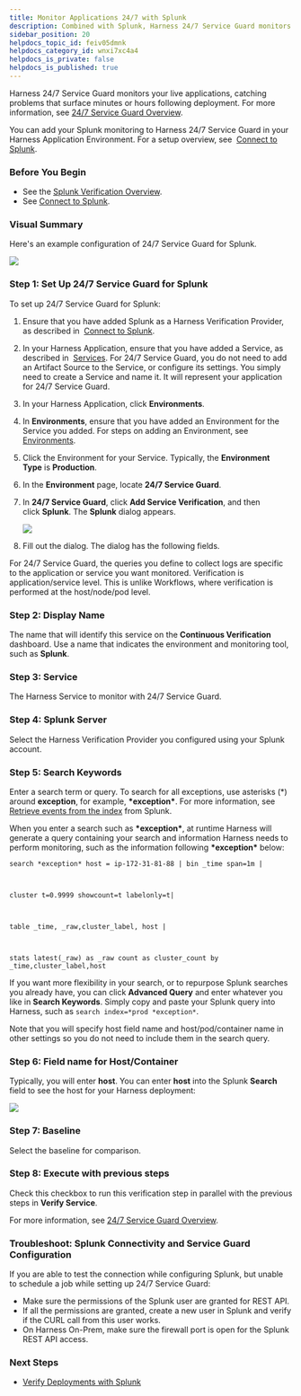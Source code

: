 ```yaml
---
title: Monitor Applications 24/7 with Splunk
description: Combined with Splunk, Harness 24/7 Service Guard monitors your live applications, catching problems that surface minutes or hours following deployment.
sidebar_position: 20
helpdocs_topic_id: feiv05dmnk
helpdocs_category_id: wnxi7xc4a4
helpdocs_is_private: false
helpdocs_is_published: true
---
```


Harness 24/7 Service Guard monitors your live applications, catching problems that surface minutes or hours following deployment. For more information, see [24/7 Service Guard Overview](../continuous-verification-overview/concepts-cv/24-7-service-guard-overview.md).

You can add your Splunk monitoring to Harness 24/7 Service Guard in your Harness Application Environment. For a setup overview, see  [Connect to Splunk](1-splunk-connection-setup.md).


### Before You Begin

* See the [Splunk Verification Overview](../continuous-verification-overview/concepts-cv/splunk-verification-overview.md).
* See [Connect to Splunk](1-splunk-connection-setup.md).

### Visual Summary

Here's an example configuration of 24/7 Service Guard for Splunk.

![](./static/2-24-7-service-guard-for-splunk-00.png)

### Step 1: Set Up 24/7 Service Guard for Splunk

To set up 24/7 Service Guard for Splunk:

1. Ensure that you have added Splunk as a Harness Verification Provider, as described in  [Connect to Splunk](1-splunk-connection-setup.md).
2. In your Harness Application, ensure that you have added a Service, as described in  [Services](../../model-cd-pipeline/setup-services/service-configuration.md). For 24/7 Service Guard, you do not need to add an Artifact Source to the Service, or configure its settings. You simply need to create a Service and name it. It will represent your application for 24/7 Service Guard.
3. In your Harness Application, click **Environments**.
4. In **Environments**, ensure that you have added an Environment for the Service you added. For steps on adding an Environment, see  [Environments](../../model-cd-pipeline/environments/environment-configuration.md).
5. Click the Environment for your Service. Typically, the **Environment Type** is **Production**.
6. In the **Environment** page, locate **24/7 Service Guard**.
7. In **24/7 Service Guard**, click **Add Service Verification**, and then click **Splunk**. The **Splunk** dialog appears.

   ![](./static/2-24-7-service-guard-for-splunk-01.png)
   
8. Fill out the dialog. The dialog has the following fields.

For 24/7 Service Guard, the queries you define to collect logs are specific to the application or service you want monitored. Verification is application/service level. This is unlike Workflows, where verification is performed at the host/node/pod level.

### Step 2: Display Name

The name that will identify this service on the **Continuous Verification** dashboard. Use a name that indicates the environment and monitoring tool, such as **Splunk**.

### Step 3: Service

The Harness Service to monitor with 24/7 Service Guard.

### Step 4: Splunk Server

Select the Harness Verification Provider you configured using your Splunk account.

### Step 5: Search Keywords

Enter a search term or query. To search for all exceptions, use asterisks (\*) around **exception**, for example, **\*exception\***. For more information, see [Retrieve events from the index](http://docs.splunk.com/Documentation/Splunk/7.2.0/SearchTutorial/Startsearching#Retrieve_events_from_the_index) from Splunk.

When you enter a search such as **\*exception\***, at runtime Harness will generate a query containing your search and information Harness needs to perform monitoring, such as the information following **\*exception\*** below:


```
search *exception* host = ip-172-31-81-88 | bin _time span=1m |  
    
  
    
cluster t=0.9999 showcount=t labelonly=t|  
    
  
    
table _time, _raw,cluster_label, host |  
    
  
    
stats latest(_raw) as _raw count as cluster_count by _time,cluster_label,host
```
If you want more flexibility in your search, or to repurpose Splunk searches you already have, you can click **Advanced Query** and enter whatever you like in **Search Keywords**. Simply copy and paste your Splunk query into Harness, such as `search index=*prod *exception*`.

Note that you will specify host field name and host/pod/container name in other settings so you do not need to include them in the search query.

### Step 6: Field name for Host/Container

Typically, you will enter **host**. You can enter **host** into the Splunk **Search** field to see the host for your Harness deployment:

[![](./static/2-24-7-service-guard-for-splunk-02.png)](./static/2-24-7-service-guard-for-splunk-02.png)

### Step 7: Baseline

Select the baseline for comparison.

### Step 8: Execute with previous steps

Check this checkbox to run this verification step in parallel with the previous steps in **Verify Service**.

 For more information, see [24/7 Service Guard Overview](../continuous-verification-overview/concepts-cv/24-7-service-guard-overview.md).

### Troubleshoot: Splunk Connectivity and Service Guard Configuration

If you are able to test the connection while configuring Splunk, but unable to schedule a job while setting up 24/7 Service Guard:

* Make sure the permissions of the Splunk user are granted for REST API.
* If all the permissions are granted, create a new user in Splunk and verify if the CURL call from this user works.
* On Harness On-Prem, make sure the firewall port is open for the Splunk REST API access.

### Next Steps

* [Verify Deployments with Splunk](3-verify-deployments-with-splunk.md)

